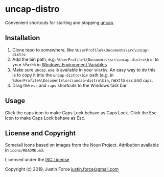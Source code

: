 # uncap-distro

Convenient shortcuts for starting and stopping [uncap][].

[uncap]: https://github.com/susam/uncap

## Installation

1. Clone repo to somewhere, like `%UserProfile%\Documents\src\uncap-distro`
2. Add the bin path, e.g. `%UserProfile%\Documents\src\uncap-distro\bin` to your
   `%Path%` in [Windows Environment Variables][]
3. Make sure `uncap.exe` is available in your `%Path%`. An easy way to do
   this is to copy it into the `uncap-distro\bin` path (e.g. in
   `%UserProfile%\Documents\src\uncap-distro\bin`, next to `esc` and `caps`.
4. Drag the `esc` and `caps` shortcuts to the Windows task bar

[windows environment variables]: https://docs.microsoft.com/en-us/windows/desktop/procthread/environment-variables

## Usage

Click the caps icon to make Caps Lock behave as Caps Lock. Click the Esc icon
to make Caps Lock behave as Esc.

## License and Copyright

Some/all icons based on images from the Noun Project. Attribution available
in `icons/README.md`.

Licensed under the [ISC License](http://www.opensource.org/licenses/ISC)

Copyright (c) 2019, Justin Force <justin.force@gmail.com>
